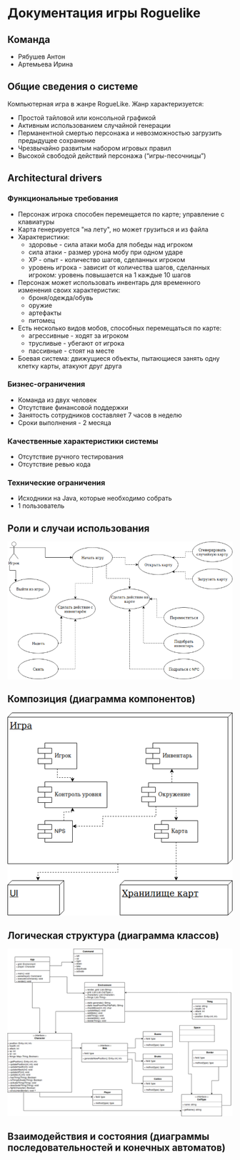# Документация игры Roguelike

## Команда
- Рябушев Антон
- Артемьева Ирина


## Общие сведения о системе
Компьютерная игра в жанре RogueLike.
Жанр характеризуется:
- Простой тайловой или консольной графикой
- Активным использованием случайной генерации
- Перманентной смертью персонажа и невозможностью загрузить предыдущее сохранение
- Чрезвычайно развитым набором игровых правил
- Высокой свободой действий персонажа (“игры-песочницы”)


## Architectural drivers

### Функциональные требования
- Персонаж игрока способен перемещается по карте; управление с клавиатуры
- Карта генерируется "на лету", но может грузиться и из файла
- Характеристики:
  - здоровье - сила атаки моба для победы над игроком
  - сила атаки - размер урона мобу при одном ударе
  - XP - опыт - количество шагов, сделанных игроком
  - уровень игрока - зависит от количества шагов, сделанных игроком: уровень повышается на 1 каждые 10 шагов
- Персонаж может использовать инвентарь для временного изменения своих характеристик:
  - броня/одежда/обувь
  - оружие
  - артефакты
  - питомец
- Есть несколько видов мобов, способных перемещаться по карте:
  - агрессивные - ходят за игроком
  - трусливые - убегают от игрока
  - пассивные - стоят на месте
- Боевая система: движущиеся объекты, пытающиеся занять одну клетку карты, атакуют друг друга

### Бизнес-ограничения
- Команда из двух человек
- Отсутствие финансовой поддержки
- Занятость сотрудников составляет 7 часов в неделю
- Сроки выполнения - 2 месяца

### Качественные характеристики системы
- Отсутствие ручного тестирования
- Отсутствие ревью кода

### Технические ограничения
- Исходники на Java, которые необходимо собрать
- 1 пользователь

## Роли и случаи использования
![useCaseDiagram](docs/useCaseDiagram.png)


## Композиция (диаграмма компонентов)
![componentDiagram](docs/componentDiagram.png)


## Логическая структура (диаграмма классов)
![classDiagram](docs/classDiagram.png)

## Взаимодействия и состояния (диаграммы последовательностей и конечных автоматов)
